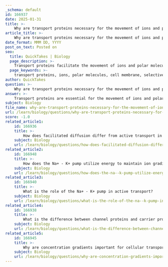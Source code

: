 ```yaml
---
_schema: default
id: 166937
date: 2025-01-31
title: >-
    Why are transport proteins necessary for the movement of ions and polar molecules across the cell membrane?
article_title: >-
    Why are transport proteins necessary for the movement of ions and polar molecules across the cell membrane?
date_format: MMM DD, YYYY
post_on_text: Posted on
seo:
  title: QuickTakes | Biology
  page_description: >-
    Transport proteins facilitate the movement of ions and polar molecules across the cell membrane by overcoming the hydrophobic lipid bilayer, enabling selective permeability, and maintaining cellular homeostasis through passive and active transport mechanisms.
  page_keywords: >-
    transport proteins, ions, polar molecules, cell membrane, selective permeability, channel proteins, carrier proteins, pumps, facilitated diffusion, active transport, cellular homeostasis, lipid bilayer, hydrophobic barrier
author: QuickTakes
question: >-
    Why are transport proteins necessary for the movement of ions and polar molecules across the cell membrane?
answer: >-
    Transport proteins are essential for the movement of ions and polar molecules across the cell membrane due to the hydrophobic nature of the lipid bilayer that constitutes the membrane. Here are the key reasons why these proteins are necessary:\n\n### 1. **Selective Permeability of the Membrane**\nThe cell membrane exhibits selective permeability, meaning it allows certain substances to pass while restricting others. Ions and polar molecules, which are hydrophilic, cannot easily diffuse through the hydrophobic lipid bilayer. Transport proteins provide a means for these substances to cross the membrane selectively.\n\n### 2. **Types of Transport Proteins**\nTransport proteins can be categorized into three main types, each serving a specific function:\n\n- **Channel Proteins**: These proteins form hydrophilic channels that allow specific ions and polar molecules to pass through the membrane. They can be gated (open or closed in response to signals) or non-gated, facilitating the passive transport of substances down their concentration gradient.\n\n- **Carrier Proteins**: These proteins bind to specific substances and undergo conformational changes to transport the bound substance across the membrane. This process can occur via facilitated diffusion (passive transport) or active transport, depending on whether the movement is down or against the concentration gradient.\n\n- **Pumps**: These are specialized transport proteins that actively move substances against their concentration gradient, which requires energy, typically derived from ATP. A well-known example is the Na⁺-K⁺ pump, which maintains the electrochemical gradient essential for various cellular functions.\n\n### 3. **Facilitated Diffusion and Active Transport**\nTransport proteins enable two primary mechanisms of transport:\n\n- **Facilitated Diffusion**: This is a passive transport mechanism where ions and polar molecules move down their concentration gradient through channel or carrier proteins without the expenditure of energy.\n\n- **Active Transport**: This process requires energy to move substances against their concentration gradient. Transport proteins, such as pumps, are crucial for this mechanism, allowing cells to maintain homeostasis and regulate internal conditions.\n\n### 4. **Maintenance of Cellular Homeostasis**\nTransport proteins play a vital role in maintaining cellular homeostasis by regulating the internal concentrations of ions and polar molecules. This regulation is crucial for various cellular processes, including nutrient uptake, waste removal, and signal transduction.\n\nIn summary, transport proteins are necessary for the movement of ions and polar molecules across the cell membrane because they provide a selective pathway that overcomes the hydrophobic barrier of the lipid bilayer, facilitating both passive and active transport mechanisms essential for cellular function and homeostasis.
subject: Biology
file_name: why-are-transport-proteins-necessary-for-the-movement-of-ions-and-polar-molecules-across-the-cell-membrane.md
url: /learn/biology/questions/why-are-transport-proteins-necessary-for-the-movement-of-ions-and-polar-molecules-across-the-cell-membrane
score: -1.0
related_article1:
    id: 166936
    title: >-
        How does facilitated diffusion differ from active transport in terms of energy usage?
    subject: Biology
    url: /learn/biology/questions/how-does-facilitated-diffusion-differ-from-active-transport-in-terms-of-energy-usage
related_article2:
    id: 166948
    title: >-
        How does the Na+ - K+ pump utilize energy to maintain ion gradients in cells?
    subject: Biology
    url: /learn/biology/questions/how-does-the-na--k-pump-utilize-energy-to-maintain-ion-gradients-in-cells
related_article3:
    id: 166940
    title: >-
        What is the role of the Na+ - K+ pump in active transport?
    subject: Biology
    url: /learn/biology/questions/what-is-the-role-of-the-na--k-pump-in-active-transport
related_article4:
    id: 166938
    title: >-
        What is the difference between channel proteins and carrier proteins in terms of their function?
    subject: Biology
    url: /learn/biology/questions/what-is-the-difference-between-channel-proteins-and-carrier-proteins-in-terms-of-their-function
related_article5:
    id: 166945
    title: >-
        Why are concentration gradients important for cellular transport processes?
    subject: Biology
    url: /learn/biology/questions/why-are-concentration-gradients-important-for-cellular-transport-processes
---
```


&nbsp;
